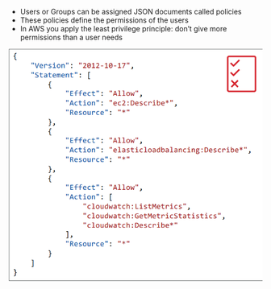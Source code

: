 - Users or Groups can be assigned JSON documents called policies
- These policies define the permissions of the users
- In AWS you apply the least privilege principle: don’t give more permissions than a user needs

![img.png](../images/iam/img1.png)